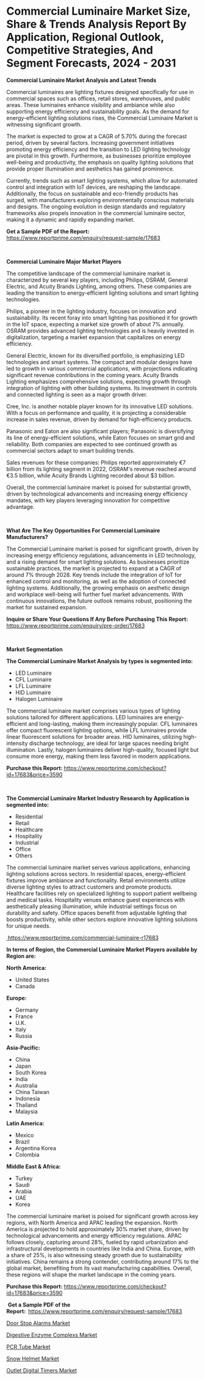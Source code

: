 <p><h1>Commercial Luminaire Market Size, Share & Trends Analysis Report By Application, Regional Outlook, Competitive Strategies, And Segment Forecasts, 2024 - 2031</h1></p><p><strong>Commercial Luminaire Market Analysis and Latest Trends</strong></p>
<p><p>Commercial luminaires are lighting fixtures designed specifically for use in commercial spaces such as offices, retail stores, warehouses, and public areas. These luminaires enhance visibility and ambiance while also supporting energy efficiency and sustainability goals. As the demand for energy-efficient lighting solutions rises, the Commercial Luminaire Market is witnessing significant growth.</p><p>The market is expected to grow at a CAGR of 5.70% during the forecast period, driven by several factors. Increasing government initiatives promoting energy efficiency and the transition to LED lighting technology are pivotal in this growth. Furthermore, as businesses prioritize employee well-being and productivity, the emphasis on quality lighting solutions that provide proper illumination and aesthetics has gained prominence.</p><p>Currently, trends such as smart lighting systems, which allow for automated control and integration with IoT devices, are reshaping the landscape. Additionally, the focus on sustainable and eco-friendly products has surged, with manufacturers exploring environmentally conscious materials and designs. The ongoing evolution in design standards and regulatory frameworks also propels innovation in the commercial luminaire sector, making it a dynamic and rapidly expanding market.</p></p>
<p><strong>Get a Sample PDF of the Report:&nbsp;</strong> <a href="https://www.reportprime.com/enquiry/request-sample/17683?utm_campaign=13&utm_medium=2&utm_source=Github&utm_content=ia&utm_term=27112024&utm_id=commercial-luminaire">https://www.reportprime.com/enquiry/request-sample/17683</a></p>
<p>&nbsp;</p>
<p><strong>Commercial Luminaire Major Market Players</strong></p>
<p><p>The competitive landscape of the commercial luminaire market is characterized by several key players, including Philips, OSRAM, General Electric, and Acuity Brands Lighting, among others. These companies are leading the transition to energy-efficient lighting solutions and smart lighting technologies.</p><p>Philips, a pioneer in the lighting industry, focuses on innovation and sustainability. Its recent foray into smart lighting has positioned it for growth in the IoT space, expecting a market size growth of about 7% annually. OSRAM provides advanced lighting technologies and is heavily invested in digitalization, targeting a market expansion that capitalizes on energy efficiency.</p><p>General Electric, known for its diversified portfolio, is emphasizing LED technologies and smart systems. The compact and modular designs have led to growth in various commercial applications, with projections indicating significant revenue contributions in the coming years. Acuity Brands Lighting emphasizes comprehensive solutions, expecting growth through integration of lighting with other building systems. Its investment in controls and connected lighting is seen as a major growth driver.</p><p>Cree, Inc. is another notable player known for its innovative LED solutions. With a focus on performance and quality, it is projecting a considerable increase in sales revenue, driven by demand for high-efficiency products.</p><p>Panasonic and Eaton are also significant players; Panasonic is diversifying its line of energy-efficient solutions, while Eaton focuses on smart grid and reliability. Both companies are expected to see continued growth as commercial sectors adapt to smart building trends.</p><p>Sales revenues for these companies: Philips reported approximately €7 billion from its lighting segment in 2022, OSRAM's revenue reached around €3.5 billion, while Acuity Brands Lighting recorded about $3 billion.</p><p>Overall, the commercial luminaire market is poised for substantial growth, driven by technological advancements and increasing energy efficiency mandates, with key players leveraging innovation for competitive advantage.</p></p>
<p>&nbsp;</p>
<p><strong>What Are The Key Opportunities For Commercial Luminaire Manufacturers?</strong></p>
<p><p>The Commercial Luminaire market is poised for significant growth, driven by increasing energy efficiency regulations, advancements in LED technology, and a rising demand for smart lighting solutions. As businesses prioritize sustainable practices, the market is projected to expand at a CAGR of around 7% through 2028. Key trends include the integration of IoT for enhanced control and monitoring, as well as the adoption of connected lighting systems. Additionally, the growing emphasis on aesthetic design and workplace well-being will further fuel market advancements. With continuous innovations, the future outlook remains robust, positioning the market for sustained expansion.</p></p>
<p><strong>Inquire or Share Your Questions If Any Before Purchasing This Report:</strong> <a href="https://www.reportprime.com/enquiry/pre-order/17683?utm_campaign=13&utm_medium=2&utm_source=Github&utm_content=ia&utm_term=27112024&utm_id=commercial-luminaire">https://www.reportprime.com/enquiry/pre-order/17683</a></p>
<p>&nbsp;</p>
<p><strong>Market Segmentation</strong></p>
<p><strong>The Commercial Luminaire Market Analysis by types is segmented into:</strong></p>
<p><ul><li>LED Luminaire</li><li>CFL Luminaire</li><li>LFL Luminaire</li><li>HID Luminaire</li><li>Halogen Luminaire</li></ul></p>
<p><p>The commercial luminaire market comprises various types of lighting solutions tailored for different applications. LED luminaires are energy-efficient and long-lasting, making them increasingly popular. CFL luminaires offer compact fluorescent lighting options, while LFL luminaires provide linear fluorescent solutions for broader areas. HID luminaires, utilizing high-intensity discharge technology, are ideal for large spaces needing bright illumination. Lastly, halogen luminaires deliver high-quality, focused light but consume more energy, making them less favored in modern applications.</p></p>
<p><strong>Purchase this Report:&nbsp;</strong><a href="https://www.reportprime.com/checkout?id=17683&price=3590&utm_campaign=13&utm_medium=2&utm_source=Github&utm_content=ia&utm_term=27112024&utm_id=commercial-luminaire">https://www.reportprime.com/checkout?id=17683&price=3590</a></p>
<p>&nbsp;</p>
<p><strong>The Commercial Luminaire Market Industry Research by Application is segmented into:</strong></p>
<p><ul><li>Residential</li><li>Retail</li><li>Healthcare</li><li>Hospitality</li><li>Industrial</li><li>Office</li><li>Others</li></ul></p>
<p><p>The commercial luminaire market serves various applications, enhancing lighting solutions across sectors. In residential spaces, energy-efficient fixtures improve ambiance and functionality. Retail environments utilize diverse lighting styles to attract customers and promote products. Healthcare facilities rely on specialized lighting to support patient wellbeing and medical tasks. Hospitality venues enhance guest experiences with aesthetically pleasing illumination, while industrial settings focus on durability and safety. Office spaces benefit from adjustable lighting that boosts productivity, while other sectors explore innovative lighting solutions for unique needs.</p></p>
<p><a href="https://www.reportprime.com/commercial-luminaire-r17683?utm_campaign=13&utm_medium=2&utm_source=Github&utm_content=ia&utm_term=27112024&utm_id=commercial-luminaire">&nbsp;https://www.reportprime.com/commercial-luminaire-r17683</a></p>
<p><strong>In terms of Region, the Commercial Luminaire Market Players available by Region are:</strong></p>
<p>
    <p> <strong> North America: </strong>
        <ul>
            <li>United States</li>
            <li>Canada</li>
        </ul>
        </p> 
    <p> <strong> Europe: </strong>
        <ul>
            <li>Germany</li>
            <li>France</li>
            <li>U.K.</li>
            <li>Italy</li>
            <li>Russia</li>
        </ul>
        </p> 
    <p> <strong> Asia-Pacific: </strong>
        <ul>
            <li>China</li>
            <li>Japan</li>
            <li>South Korea</li>
            <li>India</li>
            <li>Australia</li>
            <li>China Taiwan</li>
            <li>Indonesia</li>
            <li>Thailand</li>
            <li>Malaysia</li>
        </ul>
        </p> 
    <p> <strong> Latin America: </strong>
        <ul>
            <li>Mexico</li>
            <li>Brazil</li>
            <li>Argentina Korea</li>
            <li>Colombia</li>
        </ul>
        </p> 
    <p> <strong> Middle East & Africa: </strong>
        <ul>
            <li>Turkey</li>
            <li>Saudi</li>
            <li>Arabia</li>
            <li>UAE</li>
            <li>Korea</li>
        </ul>
    </p>
    </p>
<p><p>The commercial luminaire market is poised for significant growth across key regions, with North America and APAC leading the expansion. North America is projected to hold approximately 30% market share, driven by technological advancements and energy efficiency regulations. APAC follows closely, capturing around 28%, fueled by rapid urbanization and infrastructural developments in countries like India and China. Europe, with a share of 25%, is also witnessing steady growth due to sustainability initiatives. China remains a strong contender, contributing around 17% to the global market, benefiting from its vast manufacturing capabilities. Overall, these regions will shape the market landscape in the coming years.</p></p>
<p><strong>Purchase this Report: </strong><a href="https://www.reportprime.com/checkout?id=17683&price=3590&utm_campaign=13&utm_medium=2&utm_source=Github&utm_content=ia&utm_term=27112024&utm_id=commercial-luminaire">https://www.reportprime.com/checkout?id=17683&price=3590</a></p>
<p>&nbsp;<strong>Get a Sample PDF of the Report:&nbsp;&nbsp;</strong><a href="https://www.reportprime.com/enquiry/request-sample/17683?utm_campaign=13&utm_medium=2&utm_source=Github&utm_content=ia&utm_term=27112024&utm_id=commercial-luminaire">https://www.reportprime.com/enquiry/request-sample/17683</a></p>
<p><strong></strong></p>
<p><p><a href="https://www.linkedin.com/pulse/state-door-stop-alarms-market-projected-growth-cagr-1292024-a9d7c?utm_campaign=13&utm_medium=2&utm_source=Github&utm_content=ia&utm_term=27112024&utm_id=commercial-luminaire">Door Stop Alarms Market</a></p><p><a href="https://issuu.com/reportprime-2/docs/digestive-enzyme-complexs-market-si_2f060878e5ec11?utm_campaign=13&utm_medium=2&utm_source=Github&utm_content=ia&utm_term=27112024&utm_id=commercial-luminaire">Digestive Enzyme Complexs Market</a></p><p><a href="https://github.com/Chiragrp22/Market-Research-Report-List-6/blob/main/pcr-tube-market.md?utm_campaign=13&utm_medium=2&utm_source=Github&utm_content=ia&utm_term=27112024&utm_id=commercial-luminaire">PCR Tube Market</a></p><p><a href="https://github.com/MarciaRunte/Market-Research-Report-List-1/blob/main/snow-helmet-market.md?utm_campaign=13&utm_medium=2&utm_source=Github&utm_content=ia&utm_term=27112024&utm_id=commercial-luminaire">Snow Helmet Market</a></p><p><a href="https://www.linkedin.com/pulse/outlet-digital-timers-market-pulse-6-expansion-blueprint-jaf4c?utm_campaign=13&utm_medium=2&utm_source=Github&utm_content=ia&utm_term=27112024&utm_id=commercial-luminaire">Outlet Digital Timers Market</a></p></p>